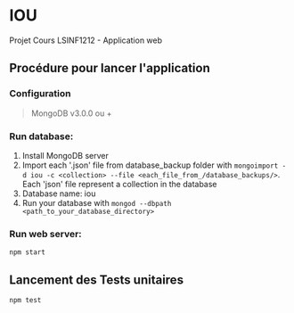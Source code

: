 # IOU
Projet Cours LSINF1212 - Application web

## Procédure pour lancer l'application

### Configuration
> MongoDB v3.0.0 ou + 


### Run database:
1) Install MongoDB server
2) Import each '.json' file from database_backup folder with ``mongoimport -d iou -c <collection> --file <each_file_from_/database_backups/>``. Each 'json' file represent a collection in the database
3) Database name: iou
4) Run your database with
```mongod --dbpath <path_to_your_database_directory>```


### Run web server:
```npm start```

## Lancement des Tests unitaires
``npm test``
